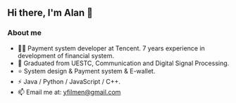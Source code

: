 ## Hi there, I'm Alan 👋

### About me

- 🧑‍💻 Payment system developer at Tencent. 7 years experience in development of financial system.
- 📖 Graduated from UESTC, Communication and Digital Signal Processing.
- ⭐️ System design & Payment system & E-wallet.
- ⚡️ Java / Python / JavaScript / C++.
- 📫 Email me at: yfilmen@gmail.com
